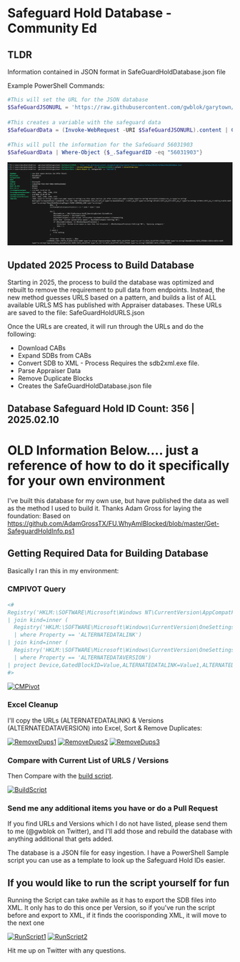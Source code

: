 # Safeguard Hold Database - Community Ed

## TLDR

Information contained in JSON format in SafeGuardHoldDatabase.json file

Example PowerShell Commands:

```PowerShell
#This will set the URL for the JSON database
$SafeGuardJSONURL = 'https://raw.githubusercontent.com/gwblok/garytown/master/Feature-Updates/SafeGuardHolds/SafeGuardHoldDataBase.json'

#This creates a variable with the safeguard data
$SafeGuardData = (Invoke-WebRequest -URI $SafeGuardJSONURL).content | ConvertFrom-Json

#This will pull the information for the SafeGuard 56031903
$SafeGuardData | Where-Object {$_.SafeguardID -eq "56031903"}

```

[![Demo](media/Demo1.png)](media/Demo1.png)

## Updated 2025 Process to Build Database

Starting in 2025, the process to build the database was optimized and rebuilt to remove the requirement to pull data from endpoints.  Instead, the new method guesses URLS based on a pattern, and builds a list of ALL available URLS MS has published with Appraiser databases.  These URLs are saved to the file: SafeGuardHoldURLS.json

Once the URLs are created, it will run through the URLs and do the following:

- Download CABs
- Expand SDBs from CABs
- Convert SDB to XML - Process Requires the sdb2xml.exe file.
- Parse Appraiser Data
- Remove Duplicate Blocks
- Creates the SafeGuardHoldDatabase.json file

## Database Safeguard Hold ID Count: 356 | 2025.02.10

# OLD Information Below.... just a reference of how to do it specifically for your own environment

I've built this database for my own use, but have published the data as well as the method I used to build it.  Thanks Adam Gross for laying the foundation:
Based on <https://github.com/AdamGrossTX/FU.WhyAmIBlocked/blob/master/Get-SafeguardHoldInfo.ps1>

## Getting Required Data for Building Database

Basically I ran this in my environment:

### CMPIVOT Query

``` powershell
<#
Registry('HKLM:\SOFTWARE\Microsoft\Windows NT\CurrentVersion\AppCompatFlags\TargetVersionUpgradeExperienceIndicators\*') | where Property == 'GatedBlockId' and Value != '' and Value != 'None'
| join kind=inner (
  Registry('HKLM:\SOFTWARE\Microsoft\Windows\CurrentVersion\OneSettings\compat\appraiser\*') 
  | where Property == 'ALTERNATEDATALINK')
| join kind=inner (
  Registry('HKLM:\SOFTWARE\Microsoft\Windows\CurrentVersion\OneSettings\compat\appraiser\*') 
  | where Property == 'ALTERNATEDATAVERSION')
| project Device,GatedBlockID=Value,ALTERNATEDATALINK=Value1,ALTERNATEDATAVERSION=Value2
#>
```

[![CMPivot](media/CMPivot.png)](media/CMPivot.png)

### Excel Cleanup

I'll copy the URLs (ALTERNATEDATALINK) & Versions (ALTERNATEDATAVERSION) into Excel, Sort & Remove Duplicates:

[![RemoveDups1](media/RemoveDups.png)](media/RemoveDups.png)
[![RemoveDups2](media/RemoveDups2.png)](media/RemoveDups2.png)
[![RemoveDups3](media/RemoveDups3.png)](media/RemoveDups3.png)

### Compare with Current List of URLS / Versions

Then Compare with the [build script](https://github.com/gwblok/garytown/blob/master/Feature-Updates/SafeGuardHolds/Get-SafeGuardHoldData.ps1).

[![BuildScript](media/BuildScript.png)](media/BuildScript.png)

### Send me any additional items you have or do a Pull Request

If you find URLs and Versions which I do not have listed, please send them to me (@gwblok on Twitter), and I'll add those and rebuild the database with anything additional that gets added.

The database is a JSON file for easy ingestion.  I have a PowerShell Sample script you can use as a template to look up the Safeguard Hold IDs easier.

## If you would like to run the script yourself for fun

Running the Script can take awhile as it has to export the SDB files into XML.  It only has to do this once per Version, so if you've run the script before and export to XML, if it finds the coorisponding XML, it will move to the next one

[![RunScript1](media/RunScript1.png)](media/RunScript1.png)
[![RunScript2](media/RunScript2.png)](media/RunScript2.png)

Hit me up on Twitter with any questions.
